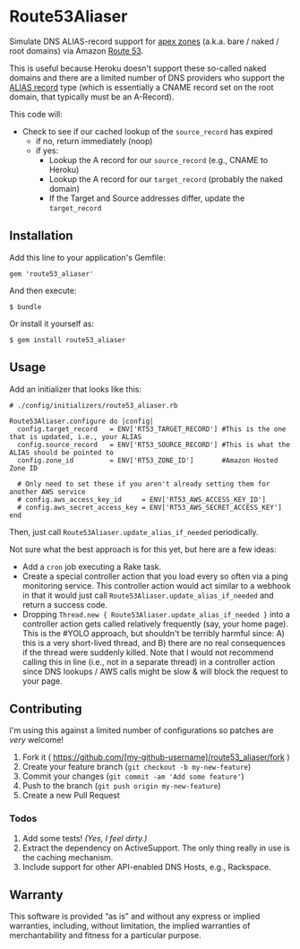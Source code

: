# Route53Aliaser

Simulate DNS ALIAS-record support for [apex
zones](https://devcenter.heroku.com/articles/apex-domains) (a.k.a. bare / naked / root
domains) via Amazon [Route 53](https://aws.amazon.com/route53/).

This is useful because Heroku doesn't support these so-called naked domains
and there are a limited number of DNS providers who support the [ALIAS
record](http://support.dnsimple.com/articles/alias-record/) type (which is
essentially a CNAME record set on the root domain, that typically must be an
A-Record).

This code will:

- Check to see if our cached lookup of the `source_record` has expired
    - if no, return immediately (noop)
    - if yes:
        - Lookup the A record for our `source_record` (e.g., CNAME to Heroku)
        - Lookup the A record for our `target_record` (probably the naked
          domain)
        - If the Target and Source addresses differ, update the `target_record`

## Installation

Add this line to your application's Gemfile:

    gem 'route53_aliaser'

And then execute:

    $ bundle

Or install it yourself as:

    $ gem install route53_aliaser

## Usage

Add an initializer that looks like this:

    # ./config/initializers/route53_aliaser.rb

    Route53Aliaser.configure do |config|
      config.target_record   = ENV['RT53_TARGET_RECORD'] #This is the one that is updated, i.e., your ALIAS
      config.source_record   = ENV['RT53_SOURCE_RECORD'] #This is what the ALIAS should be pointed to
      config.zone_id         = ENV['RT53_ZONE_ID']       #Amazon Hosted Zone ID

      # Only need to set these if you aren't already setting them for another AWS service
      # config.aws_access_key_id     = ENV['RT53_AWS_ACCESS_KEY_ID']
      # config.aws_secret_access_key = ENV['RT53_AWS_SECRET_ACCESS_KEY']
    end


Then, just call `Route53Aliaser.update_alias_if_needed` periodically.

Not sure what the best approach is for this yet, but here are a few ideas:

- Add a `cron` job executing a Rake task.
- Create a special controller action that you load every so often via a ping
  monitoring service. This controller action would act similar to a webhook in
  that it would just call `Route53Aliaser.update_alias_if_needed` and return a
  success code.
- Dropping `Thread.new { Route53Aliaser.update_alias_if_needed }` into a
  controller action  gets called relatively frequently (say, your home page).
  This is the #YOLO approach, but shouldn't be terribly harmful since: A) this
  is a very short-lived thread, and B) there are no real consequences if the
  thread were suddenly killed. Note that I would not recommend calling this in
  line (i.e., not in a separate thread) in a controller action since DNS
  lookups / AWS calls might be slow & will block the request to your page.

## Contributing

I'm using this against a limited number of configurations so patches are
*very* welcome!

1. Fork it ( https://github.com/[my-github-username]/route53_aliaser/fork )
2. Create your feature branch (`git checkout -b my-new-feature`)
3. Commit your changes (`git commit -am 'Add some feature'`)
4. Push to the branch (`git push origin my-new-feature`)
5. Create a new Pull Request

### Todos

1. Add some tests! *(Yes, I feel dirty.)*
1. Extract the dependency on ActiveSupport. The only thing really in use is
   the caching mechanism.
1. Include support for other API-enabled DNS Hosts, e.g., Rackspace.

## Warranty

This software is provided “as is” and without any express or implied
warranties, including, without limitation, the implied warranties of
merchantability and fitness for a particular purpose.
